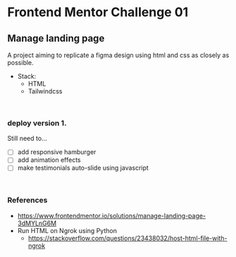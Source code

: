 # Frontend Mentor Challenge 01

## Manage landing page

A project aiming to replicate a figma design using html and css as closely as possible.  

- Stack: 
  - HTML
  - Tailwindcss

<br>

### deploy version 1. 
Still need to...   
- [ ] add responsive hamburger
- [ ] add animation effects
- [ ] make testimonials auto-slide using javascript

<br>

### References  
- https://www.frontendmentor.io/solutions/manage-landing-page-3dMYLnG6M
- Run HTML on Ngrok using Python
  - https://stackoverflow.com/questions/23438032/host-html-file-with-ngrok